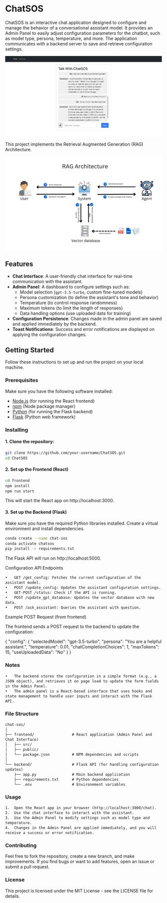# ChatSOS

ChatSOS is an interactive chat application designed to configure and manage the behavior of a conversational assistant model. It provides an Admin Panel to easily adjust configuration parameters for the chatbot, such as model type, persona, temperature, and more. The application communicates with a backend server to save and retrieve configuration settings.

![chat-sos.png](https://github.com/tiserge2/chat-sos/blob/main/img/chat-sos.png) 

This project implements the Retrieval Augmented Generation (RAG) Architecture.

![rag-system.png](https://github.com/tiserge2/chat-sos/blob/main/img/rag-system.png) 

## Features

- **Chat Interface**: A user-friendly chat interface for real-time communication with the assistant.
- **Admin Panel**: A dashboard to configure settings such as:
  - Model selection (`gpt-3.5-turbo`, custom fine-tuned models)
  - Persona customization (to define the assistant's tone and behavior)
  - Temperature (to control response randomness)
  - Maximum tokens (to limit the length of responses)
  - Data handling options (use uploaded data for training)
- **Configuration Persistence**: Changes made in the admin panel are saved and applied immediately by the backend.
- **Toast Notifications**: Success and error notifications are displayed on applying the configuration changes.
  
## Getting Started

Follow these instructions to set up and run the project on your local machine.

### Prerequisites

Make sure you have the following software installed:

- [Node.js](https://nodejs.org/) (for running the React frontend)
- [npm](https://www.npmjs.com/) (Node package manager)
- [Python](https://www.python.org/) (for running the Flask backend)
- [Flask](https://flask.palletsprojects.com/en/2.0.x/) (Python web framework)

### Installing

#### 1. Clone the repository:

```bash
git clone https://github.com/your-username/ChatSOS.git
cd ChatSOS
```

#### 2. Set up the Frontend (React)

```bash
cd frontend
npm install
npm run start
```

This will start the React app on http://localhost:3000.

#### 3. Set up the Backend (Flask)

Make sure you have the required Python libraries installed. Create a virtual environment and install dependencies.

```bash
conda create --name chat-sos
conda activate chatsos
pip install -r requirements.txt
```

The Flask API will run on http://localhost:5000.

Configuration API Endpoints

	•	GET /get_config: Fetches the current configuration of the assistant model.
	•	POST /update_config: Updates the assistant configuration settings.
    •	GET-POST /status: Check if the API is running.
    •	POST /update_gpt_database: Updates the vector database with new data.
    •	POST /ask_assistant: Queries the assistant with question.


Example POST Request (from frontend)

The frontend sends a POST request to the backend to update the configuration:

{
  "config": {
    "selectedModel": "gpt-3.5-turbo",
    "persona": "You are a helpful assistant.",
    "temperature": 0.01,
    "chatCompletionChoices": 1,
    "maxTokens": 15,
    "useUploadedData": "No"
  }
}

### Notes

	•	The backend stores the configuration in a simple format (e.g., a JSON object), and retrieves it on page load to update the form fields in the Admin Panel.
	•	The admin panel is a React-based interface that uses hooks and state management to handle user inputs and interact with the Flask API.

### File Structure

    chat-sos/
    │
    ├── frontend/                 # React application (Admin Panel and Chat Interface)
    │   ├── src/
    │   ├── public/
    │   └── package.json          # NPM dependencies and scripts
    │
    └── backend/                  # Flask API (for handling configuration updates)
        ├── app.py                # Main backend application
        ├── requirements.txt      # Python dependencies
        └── .env                  # Environement variables

### Usage

	1.	Open the React app in your browser (http://localhost:3000/chat).
	2.	Use the chat interface to interact with the assistant.
	3.	Use the Admin Panel to modify settings such as model type and temperature.
	4.	Changes in the Admin Panel are applied immediately, and you will receive a success or error notification.

### Contributing

Feel free to fork the repository, create a new branch, and make improvements. If you find bugs or want to add features, open an issue or submit a pull request.

### License

This project is licensed under the MIT License - see the LICENSE file for details.
